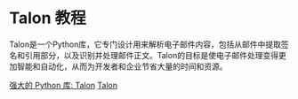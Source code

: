 # Talon 教程

<show-structure depth="3"/>

Talon是一个Python库，它专门设计用来解析电子邮件内容，包括从邮件中提取签名和引用部分，以及识别并处理邮件正文。Talon的目标是使电子邮件处理变得更加智能和自动化，从而为开发者和企业节省大量的时间和资源。


<seealso>
<category ref="ref_docs">
    <a href="https://mp.weixin.qq.com/s/xK62tTVD1fNNfso0VPGyZw">强大的 Python 库: Talon</a>
</category>
<category ref="ref_github">
    <a href="https://github.com/mailgun/talon">Talon</a>
</category>
<category ref="ref_issues">
</category>
<category ref="ref_hf">
</category>
<category ref="ref_ms">
</category>
</seealso>